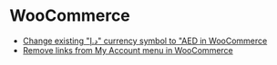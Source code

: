 # WooCommerce
- [Change existing "د.إ" currency symbol to "AED in WooCommerce](https://github.com/yaseralhosani/WooCommerce/blob/014f27a1f66a0ec8bb8f08bb32f04c2c88c5cdf7/Change%20existing%20%22%D8%AF.%D8%A5%22%20currency%20symbol%20to%20%22AED%20in%20WooCommerce)
- [Remove links from My Account menu in WooCommerce](https://github.com/yaseralhosani/WooCommerce/blob/5446ac46f37777f646562a8a5a19ce7e8d1b1b0a/Change%20%22%D8%AF.%D8%A5%22%20currency%20symbol%20to%20%22AED%20in%20WooCommerce)



